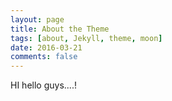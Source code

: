 ```yaml
---
layout: page
title: About the Theme
tags: [about, Jekyll, theme, moon]
date: 2016-03-21
comments: false
---
```

    
HI hello guys....!
